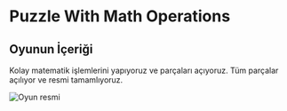 # Puzzle With Math Operations

## Oyunun İçeriği
Kolay matematik işlemlerini yapıyoruz ve parçaları açıyoruz. Tüm parçalar açılıyor ve resmi tamamlıyoruz.

![Oyun resmi]()

